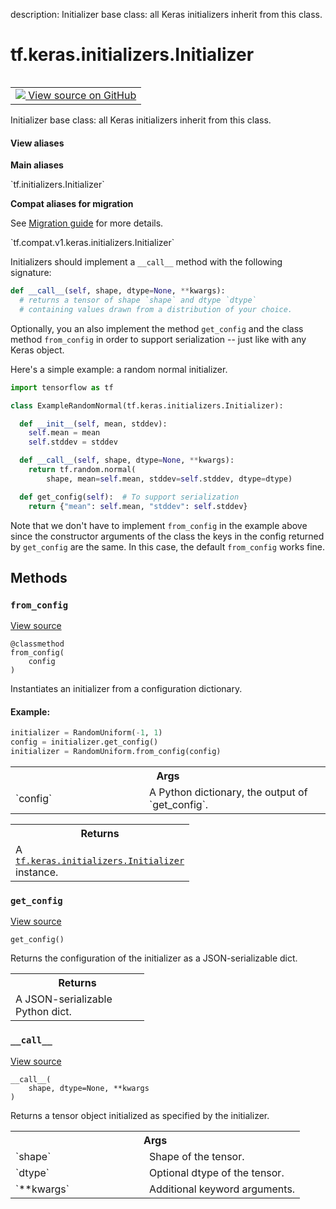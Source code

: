 description: Initializer base class: all Keras initializers inherit from this class.

<div itemscope itemtype="http://developers.google.com/ReferenceObject">
<meta itemprop="name" content="tf.keras.initializers.Initializer" />
<meta itemprop="path" content="Stable" />
<meta itemprop="property" content="__call__"/>
<meta itemprop="property" content="from_config"/>
<meta itemprop="property" content="get_config"/>
</div>

# tf.keras.initializers.Initializer

<!-- Insert buttons and diff -->

<table class="tfo-notebook-buttons tfo-api nocontent" align="left">
<td>
  <a target="_blank" href="https://github.com/tensorflow/tensorflow/blob/r2.4/tensorflow/python/keras/initializers/initializers_v2.py#L30-L108">
    <img src="https://www.tensorflow.org/images/GitHub-Mark-32px.png" />
    View source on GitHub
  </a>
</td>
</table>



Initializer base class: all Keras initializers inherit from this class.

<section class="expandable">
  <h4 class="showalways">View aliases</h4>
  <p>
<b>Main aliases</b>
<p>`tf.initializers.Initializer`</p>

<b>Compat aliases for migration</b>
<p>See
<a href="https://www.tensorflow.org/guide/migrate">Migration guide</a> for
more details.</p>
<p>`tf.compat.v1.keras.initializers.Initializer`</p>
</p>
</section>

<!-- Placeholder for "Used in" -->

Initializers should implement a `__call__` method with the following
signature:

```python
def __call__(self, shape, dtype=None, **kwargs):
  # returns a tensor of shape `shape` and dtype `dtype`
  # containing values drawn from a distribution of your choice.
```

Optionally, you an also implement the method `get_config` and the class
method `from_config` in order to support serialization -- just like with
any Keras object.

Here's a simple example: a random normal initializer.

```python
import tensorflow as tf

class ExampleRandomNormal(tf.keras.initializers.Initializer):

  def __init__(self, mean, stddev):
    self.mean = mean
    self.stddev = stddev

  def __call__(self, shape, dtype=None, **kwargs):
    return tf.random.normal(
        shape, mean=self.mean, stddev=self.stddev, dtype=dtype)

  def get_config(self):  # To support serialization
    return {"mean": self.mean, "stddev": self.stddev}
```

Note that we don't have to implement `from_config` in the example above since
the constructor arguments of the class the keys in the config returned by
`get_config` are the same. In this case, the default `from_config`
works fine.

## Methods

<h3 id="from_config"><code>from_config</code></h3>

<a target="_blank" href="https://github.com/tensorflow/tensorflow/blob/r2.4/tensorflow/python/keras/initializers/initializers_v2.py#L89-L108">View source</a>

<pre class="devsite-click-to-copy prettyprint lang-py tfo-signature-link">
<code>@classmethod</code>
<code>from_config(
    config
)
</code></pre>

Instantiates an initializer from a configuration dictionary.


#### Example:



```python
initializer = RandomUniform(-1, 1)
config = initializer.get_config()
initializer = RandomUniform.from_config(config)
```

<!-- Tabular view -->
 <table class="responsive fixed orange">
<colgroup><col width="214px"><col></colgroup>
<tr><th colspan="2">Args</th></tr>

<tr>
<td>
`config`
</td>
<td>
A Python dictionary, the output of `get_config`.
</td>
</tr>
</table>



<!-- Tabular view -->
 <table class="responsive fixed orange">
<colgroup><col width="214px"><col></colgroup>
<tr><th colspan="2">Returns</th></tr>
<tr class="alt">
<td colspan="2">
A <a href="../../../tf/keras/initializers/Initializer.md"><code>tf.keras.initializers.Initializer</code></a> instance.
</td>
</tr>

</table>



<h3 id="get_config"><code>get_config</code></h3>

<a target="_blank" href="https://github.com/tensorflow/tensorflow/blob/r2.4/tensorflow/python/keras/initializers/initializers_v2.py#L81-L87">View source</a>

<pre class="devsite-click-to-copy prettyprint lang-py tfo-signature-link">
<code>get_config()
</code></pre>

Returns the configuration of the initializer as a JSON-serializable dict.


<!-- Tabular view -->
 <table class="responsive fixed orange">
<colgroup><col width="214px"><col></colgroup>
<tr><th colspan="2">Returns</th></tr>
<tr class="alt">
<td colspan="2">
A JSON-serializable Python dict.
</td>
</tr>

</table>



<h3 id="__call__"><code>__call__</code></h3>

<a target="_blank" href="https://github.com/tensorflow/tensorflow/blob/r2.4/tensorflow/python/keras/initializers/initializers_v2.py#L71-L79">View source</a>

<pre class="devsite-click-to-copy prettyprint lang-py tfo-signature-link">
<code>__call__(
    shape, dtype=None, **kwargs
)
</code></pre>

Returns a tensor object initialized as specified by the initializer.


<!-- Tabular view -->
 <table class="responsive fixed orange">
<colgroup><col width="214px"><col></colgroup>
<tr><th colspan="2">Args</th></tr>

<tr>
<td>
`shape`
</td>
<td>
Shape of the tensor.
</td>
</tr><tr>
<td>
`dtype`
</td>
<td>
Optional dtype of the tensor.
</td>
</tr><tr>
<td>
`**kwargs`
</td>
<td>
Additional keyword arguments.
</td>
</tr>
</table>





